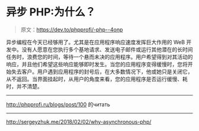 # 异步 PHP:为什么？

> 原文：<https://dev.to/phpprofi/-php--4onp>

异步编程在今天已经够用了。尤其是在应用程序响应速度发挥巨大作用的 WeB 开发中。没有人愿意在您执行多个基地请求、发送电子邮件或运行其他潜在的长时间任务时，浪费您的时间，等待一个悬而未决的应用程序。用户希望得到对其活动的响应，并且他们希望这些响应能够即时发生。当您的应用程序变得缓慢时，您将开始失去客户。用户遇到应用程序的封号后，在大多数情况下，他或她只是关闭它，从不返回。当界面挂起时，从用户的角度来看，您的应用程序是否运行缓慢、耗时，并不清楚。

* * *

http://phpprofi.ru/blogs/post/100 的читать

* * *

http://sergeyzhuk.me/2018/02/02/why-asynchronous-php/